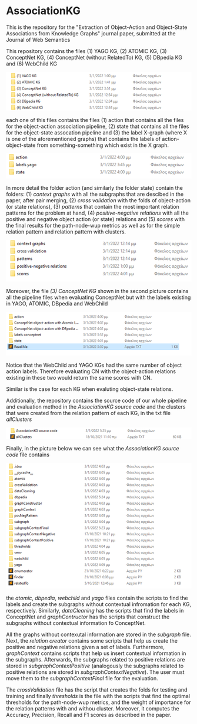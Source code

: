# AssociationKG
This is the repository for the "Extraction of Object-Action and Object-State Associations from Knowledge Graphs" journal paper, submitted at the Journal of Web Semantics

This repository contains the files (1) YAGO KG, (2) ATOMIC KG, (3) ConceptNet KG, (4) ConceptNet (without RelatedTo) KG, (5) DBpedia KG and (6) WebChild KG  

![kgs.png](https://github.com/valexande/AssociationKG/blob/main/kgs.png)

each one of this files contains the files (1) action that contains all the files for the object-action association pipeline, (2) state that contains all the files for the object-state assocation pipeline and (3) the label X-graph (where X is one of the aforementioned graphs) that contains the labels of action-object-state from something-something which exist in the X graph.

![info_kg.png](https://github.com/valexande/AssociationKG/blob/main/info_kg.png)


In more detail the folder action (and similarly the folder state) contain the folders: (1) _context graphs_ with all the subgraphs that are descibed in the paper, after pair merging, (2) _cross validation_ with the folds of object-action (or state relations), (3) _patterns_ that contain the most important relation patterns for the problem at hand, (4) _positive-negative relations_ with all the positive and negative object action (or state) relations and (5) _scores_ with the final results for the path-node-wup metrics as well as for the simple relation pattern and relation pattern with clusters.

![more_info.png](https://github.com/valexande/AssociationKG/blob/main/more_info.png)

Moreover, the file _(3) ConceptNet KG_ shown in the second picture contains all the pipeline files when evaluating ConceptNet but with the labels existing in YAGO, ATOMIC, DBpedia and WebChild

![different_label_cn.png](https://github.com/valexande/AssociationKG/blob/main/different_label_cn.png)

Notice that the WebChild and YAGO KGs had the same number of object action labels. Therefore evaluating CN with the object-action relations existing in these two would return the same scores with CN.

Similar is the case for each KG when evaluting object-state relations.



Additionally, the repository contains the source code of our whole pipeline and evaluation method in the _AssociationKG source code_ and the clusters that were created from the relation pattern of each KG, in the txt file _allClusters_

![source_cluster.png](https://github.com/valexande/AssociationKG/blob/main/source_cluster.png)

Finally, in the picture below we can see what the _AssociationKG source code_ file contains

![source_all.png](https://github.com/valexande/AssociationKG/blob/main/source_all.png)

the _atomic_, _dbpedia_, _webchild_ and _yago_ files contain the scripts to find the labels and create the subgraphs without contextual infromation for each KG, respectively. Similarly, _dataCleaning_ has the scripts that find the labels in ConceptNet and _graphContructor_ has the scripts that construct the subgraphs without contextual information fo ConceptNet. 

All the graphs without contexutal information are stored in the _subgraph_ file. Next, the _relation creator_ contains some scripts that help us create the positive and negative relations given a set of labels. Furthermore, _graphContext_ contains scripts that help us insert contextual information in the subgraphs. Afterwards, the subgraphs related to positive relations are stored in _subgraphContextPositive_ (analogously the  subgraphs related to positive relations are stored in _subgraphContextNegative_). The user must move them to the _subgraphContextFinal_ file for the evaluation. 

The _crossValidation_ file has the script that creates the folds for testing and training and finally _thresholds_ is the file with the scripts that find the optimal thresholds for the path-node-wup metrics, and the weight of importance for the relation patterns with and withou cluster. Moreover, it computes the Accuracy, Precision, Recall and F1 scores as described in the paper.
